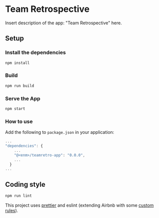 # Team Retrospective

Insert description of the app: "Team Retrospective" here.

## Setup

### Install the dependencies

```bash
npm install
```

### Build

```bash
npm run build
```

### Serve the App

```bash
npm start
```

### How to use

Add the following to `package.json` in your application:

```javascript
...
"dependencies": {
    ...
    "@<enm>/teamretro-app": "0.0.0",
    ...
  }
...
```

## Coding style

```bash
npm run lint
```

This project uses [prettier](https://github.com/prettier/prettier) and eslint
(extending Airbnb with some [custom rules](.eslintrc.js)).  
